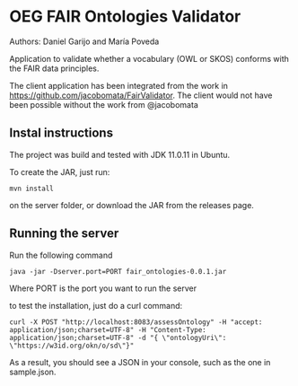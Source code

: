 # OEG FAIR Ontologies Validator

Authors: Daniel Garijo and María Poveda

Application to validate whether a vocabulary (OWL or SKOS) conforms with the FAIR data principles.

The client application has been integrated from the work in https://github.com/jacobomata/FairValidator. The client would not have been possible without the work from @jacobomata

## Instal instructions
The project was build and tested with JDK 11.0.11 in Ubuntu.

To create the JAR, just run:

```
mvn install
```
on the server folder, or download the JAR from the releases page.

## Running the server
Run the following command

```
java -jar -Dserver.port=PORT fair_ontologies-0.0.1.jar
```

Where PORT is the port you want to run the server

to test the installation, just do a curl command:

```
curl -X POST "http://localhost:8083/assessOntology" -H "accept: application/json;charset=UTF-8" -H "Content-Type: application/json;charset=UTF-8" -d "{ \"ontologyUri\": \"https://w3id.org/okn/o/sd\"}"
```

As a result, you should see a JSON in your console, such as the one in sample.json.


